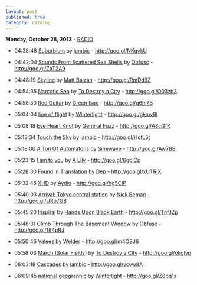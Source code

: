 ```yaml
---
layout: post
published: true
category: catalog
---
```


**Monday, October 28, 2013** - [RADIO](/2013/10/28/iambic-radio)

*   04:38:48  [Suburbium](http://goo.gl/5cnF2V) by [iambic](http://www.last.fm/music/iambic) - http://goo.gl/NKgvkU

*   04:42:04  [Sounds From Scattered Sea Shells](http://goo.gl/dq3VYB) by [Obfusc](http://www.last.fm/music/Obfusc) - http://goo.gl/ZaT2A9

*   04:48:19  [Skyline](http://goo.gl/ukqQQX) by [Matt Balzan](http://www.last.fm/music/Matt+Balzan) - http://goo.gl/RmDd9Z

*   04:54:35  [Narcotic Sea](http://goo.gl/QkJPSi) by [To Destroy a City](http://www.last.fm/music/To+Destroy+a+City) - http://goo.gl/O03zb3

*   04:58:50  [Red Guitar](http://goo.gl/UcnZxV) by [Green Isac](http://www.last.fm/music/Green+Isac) - http://goo.gl/g6hj7B

*   05:04:04  [line of flight](http://goo.gl/v4D7KO) by [Winterlight](http://www.last.fm/music/Winterlight) - http://goo.gl/gkmv9l

*   05:08:18  [Eye Heart Knot](http://goo.gl/5Zv9HG) by [General Fuzz](http://www.last.fm/music/General+Fuzz) - http://goo.gl/A8cGfK

*   05:13:34  [Touch the Sky](http://goo.gl/ZNJ4nV) by [iambic](http://www.last.fm/music/iambic) - http://goo.gl/HctL5t

*   05:18:00  [A Ton Of Automatons](http://goo.gl/zLCFGs) by [Sinewave](http://www.last.fm/music/Sinewave) - http://goo.gl/Aw7BBl

*   05:23:15  [I am to you](http://goo.gl/o5yHFV) by [A Lily](http://www.last.fm/music/A+Lily) - http://goo.gl/6gbiCp

*   05:28:30  [Found in Translation](http://goo.gl/gr0I3Z) by [Dep](http://www.last.fm/music/Dep) - http://goo.gl/xUTRjX

*   05:32:45  [XHD](http://goo.gl/JV8PII) by [Aydio](http://www.last.fm/music/Aydio) - http://goo.gl/hg5CIP

*   05:40:03  [Arrival: Tokyo central station](http://goo.gl/RzNAOW) by [Nick Beman](http://www.last.fm/music/Nick+Beman) - http://goo.gl/URp7G8

*   05:45:20  [Inspiral](http://goo.gl/83AKdm) by [Hands Upon Black Earth](http://www.last.fm/music/Hands+Upon+Black+Earth) - http://goo.gl/TnfJZp

*   05:46:31  [Climb Through The Basement Window](http://goo.gl/NrdCGF) by [Obfusc](http://www.last.fm/music/Obfusc) - http://goo.gl/184pRJ

*   05:50:46  [Valeez](http://goo.gl/cHuqaW) by [Welder](http://www.last.fm/music/Welder) - http://goo.gl/m4OSJ6

*   05:58:03  [March (Solar Fields)](http://goo.gl/I4x0LE) by [To Destroy a City](http://www.last.fm/music/To+Destroy+a+City) - http://goo.gl/okglyp

*   06:03:18  [Cascades](http://goo.gl/Q8rxKV) by [iambic](http://www.last.fm/music/iambic) - http://goo.gl/vcvw8A

*   06:09:45  [national geographic](http://goo.gl/qmCUFe) by [Winterlight](http://www.last.fm/music/Winterlight) - http://goo.gl/Z8pq1s

